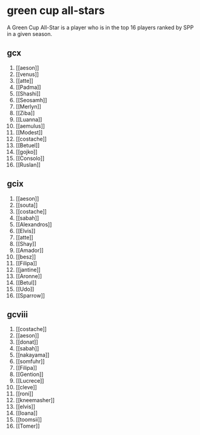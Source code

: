 # green cup all-stars

A Green Cup All-Star is a player who is in the top 16 players ranked by SPP in a given season.

## gcx

1. [[aeson]]
2. [[venus]]
3. [[atte]]
4. [[Padma]]
5. [[Shashi]]
6. [[Seosamh]]
7. [[Merlyn]]
8. [[Ziba]]
9. [[Luanna]]
10. [[aemulus]]
11. [[Modest]]
12. [[costache]]
13. [[Betuel]]
14. [[gojko]]
15. [[Consolo]]
16. [[Ruslan]]


## gcix

1.  [[aeson]]
2.  [[souta]]
3.  [[costache]]
4.  [[sabah]]
5.  [[Alexandros]]
6.  [[Elvis]]
7.  [[atte]]
8.  [[Shay]]
9.  [[Amador]]
10.  [[besz]]
11.  [[Filipa]]
12.  [[jantine]]
13.  [[Aronne]]
14.  [[Betul]]
15.  [[Udo]]
16.  [[Sparrow]]

## gcviii

1. [[costache]]
2. [[aeson]]
3. [[donat]]
4. [[sabah]]
5. [[nakayama]]
6. [[somfuhr]]
7. [[Filipa]]
8. [[Gention]]
9. [[Lucrece]]
10. [[cleve]]
11. [[roni]]
12. [[kneemasher]]
13. [[elvis]]
14. [[Ioana]]
15. [[toomsii]]
16. [[Tomer]]